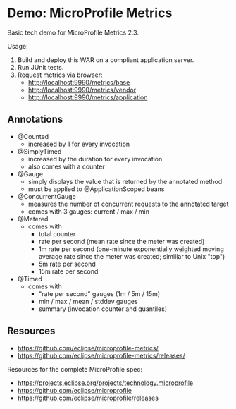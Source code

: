 # Demo: MicroProfile Metrics

Basic tech demo for MicroProfile Metrics 2.3.

Usage:

 1. Build and deploy this WAR on a compliant application server.
 1. Run JUnit tests.
 1. Request metrics via browser:
    * <http://localhost:9990/metrics/base>
    * <http://localhost:9990/metrics/vendor>
    * <http://localhost:9990/metrics/application>

## Annotations

 * @Counted
   * increased by 1 for every invocation
 * @SimplyTimed
   * increased by the duration for every invocation
   * also comes with a counter
 * @Gauge
   * simply displays the value that is returned by the annotated method
   * must be applied to @ApplicationScoped beans
 * @ConcurrentGauge
   * measures the number of concurrent requests to the annotated target
   * comes with 3 gauges: current / max / min
 * @Metered
   * comes with
     * total counter
     * rate per second (mean rate since the meter was created)
     * 1m rate per second (one-minute exponentially weighted moving average rate since the meter was created; similiar to Unix "top")
     * 5m rate per second
     * 15m rate per second
 * @Timed
   * comes with
     * "rate per second" gauges (1m / 5m / 15m)
     * min / max / mean / stddev gauges
     * summary (invocation counter and quantiles)

## Resources

 * <https://github.com/eclipse/microprofile-metrics/>
 * <https://github.com/eclipse/microprofile-metrics/releases/>

Resources for the complete MicroProfile spec:

 * <https://projects.eclipse.org/projects/technology.microprofile>
 * <https://github.com/eclipse/microprofile>
 * <https://github.com/eclipse/microprofile/releases>